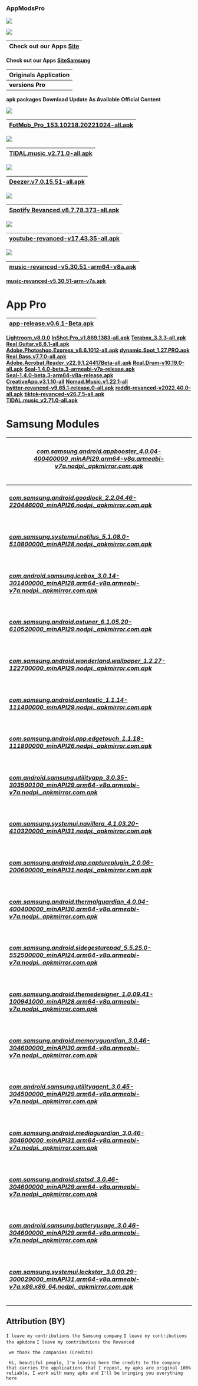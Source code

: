 ### AppModsPro 


![](https://camo.githubusercontent.com/8199e3ee1252b4b630d85a7acf4b8dc006218c85587a257e81c391cb90404a16/68747470733a2f2f7777772e6c6f676f2e77696e652f612f6c6f676f2f476f6f676c652f476f6f676c652d4c6f676f2e77696e652e737667)


![](https://camo.githubusercontent.com/034e6bf392f1626fb31472cb7943bc214daf73876bf8ef5084a88fece8ef9c40/68747470733a2f2f7777772e6c6f676f2e77696e652f612f6c6f676f2f53616d73756e675f54656c65636f6d6d756e69636174696f6e732f53616d73756e675f54656c65636f6d6d756e69636174696f6e732d4c6f676f2e77696e652e737667)


|Check out our Apps [Site](https://github.com/Gustavo112603/Android13/releases/tag/Android13)
|----------------------------------------------------------------------------------------|
 **Check out our Apps [SiteSamsung](https://github.com/Gustavo112603/Android13/releases/tag/Android13.1)**


|Originals Application
|-------------------------|
 <font color="#000000">**versions Pro**</font>|
 **apk packages**
 **Download**
 **Update As Available**
 **Official Content**

![](https://camo.githubusercontent.com/da58bf7bb6e55c5849bd9c52c1d1b1f452757302d84499931826503706f452db/68747470733a2f2f7665746f7265732e6f72672f642f666966612d776f726c642d6375702d71617461722d323032322e737667)

|[**FotMob_Pro_153.10218.20221024-all.apk**](https://github.com/Gustavo112603/Android13/releases/download/Android13/FotMob.Pro.v156.10218.20221024-all.apk)
|------------------------------------------|

![](https://camo.githubusercontent.com/ace0f46d47a466941676ef06b1d1fe93de10066ce099ecb3390a4ecf1e5fccba/68747470733a2f2f7777772e6c6f676f2e77696e652f612f6c6f676f2f546964616c5f2873657276696365292f546964616c5f2873657276696365292d4c6f676f2e77696e652e737667)

|[**TIDAL.music_v2.71.0-all.apk**](https://github.com/Gustavo112603/Android13/releases/download/Android13/TIDAL.Music_v2.71.0-all.apk)
|------------------------------------------|

![](https://camo.githubusercontent.com/a6e1d9e556bd865a2b854662934af3bf590415b49bad5c8fdf19dff76fce3286/68747470733a2f2f7777772e6c6f676f2e77696e652f612f6c6f676f2f4465657a65722f4465657a65722d4c6f676f2e77696e652e737667)

|[**Deezer.v7.0.15.51-all.apk**](https://github.com/Gustavo112603/Android13/releases/download/Android13/Deezer.v7.0.7.54.mod.apk)
|-------------------------------------------|

![](https://camo.githubusercontent.com/5cfbb5f53d3c20987ea8116d8f85b909353107274c76051b36de8ce79d6e9760/68747470733a2f2f7777772e6c6f676f2e77696e652f612f6c6f676f2f53706f746966792f53706f746966792d4c6f676f2e77696e652e737667)

|[**Spotify Revanced.v8.7.78.373-all.apk**](https://github.com/Gustavo112603/Android13/releases/download/Android13/spotify-revanced-v8.7.78.373-all.apk)
|--------------------------------------------|



![](https://camo.githubusercontent.com/326e5bd818b138c8f76425ea79fae26d31754ac041c318f859386537f901d439/68747470733a2f2f7777772e6c6f676f2e77696e652f612f6c6f676f2f596f75547562652f596f75547562652d4c6f676f2e77696e652e737667)

|[**youtube-revanced-v17.43.35-all.apk**](https://github.com/Gustavo112603/Android13/releases/download/Android13/youtube-revanced-v17.43.36-all.apk)  
|---------------------------------------------|



![](https://camo.githubusercontent.com/48e15ae3cc18ecb174611fc3357c7ddf945f3c0340a00e2dc07187b713d20ff6/68747470733a2f2f7777772e6c6f676f2e77696e652f612f6c6f676f2f596f75547562655f4d757369632f596f75547562655f4d757369632d4c6f676f2e77696e652e737667 )


|[**music-revanced-v5.30.51-arm64-v8a.apk**](https://github.com/Gustavo112603/Android13/releases/download/Android13/music-revanced-v5.30.51-arm64-v8a.apk)
|---------------------------------------------|
[**music-revanced-v5.30.51-arm-v7a.apk**](https://github.com/Gustavo112603/Android13/releases/download/Android13/music-revanced-v5.30.51-arm-v7a.apk)


# App Pro

|[**app-release.v0.6.1-Beta.apk**](https://github.com/Gustavo112603/Android13/releases/download/Android13/app-release.v0.6.1-Beta.apk)
|---------------------------------------------|
[**Lightroom_v8.0.0**]()
[**InShot.Pro_v1.869.1383-all.apk**]()
[**Terabox_3.3.3-all.apk**](https://github.com/Gustavo112603/Android13/releases/download/Android13/Terabox_v3.3.3-all.apk)
[**Real.Guitar.v8.8.1-all.apk**](https://github.com/Gustavo112603/Android13/releases/download/Android13/Real.Guitar.v8.8.1-all.apk)   
[**Adobe.Photoshop.Express_v8.6.1012-all.apk**](https://github.com/Gustavo112603/Android13/releases/download/Android13/Adobe.Photoshop.Express_v8.6.1012-all.apk)
[**dynamic.Spot_1.27.PRO.apk**](https://github.com/Gustavo112603/Android13/releases/download/Android13/dynamicSpot.v1.27-all.apk)
[**Real.Bass.v7.7.0-all.apk**](https://github.com/Gustavo112603/Android13/releases/download/Android13/Real.Bass.v7.7.0-all.apk)  
[**Adobe.Acrobat.Reader_v22.9.1.24417Beta-all.apk**](https://github.com/Gustavo112603/Android13/releases/download/Android13/Adobe.Acrobat.Reader_v22.10.0.24417-all.apk)
[**Real.Drum-v10.19.0-all.apk**](https://github.com/Gustavo112603/Android13/releases/download/Android13/Real.Drum-v10.19.0-all.apk)
[**Seal-1.4.0-beta.3-armeabi-v7a-release.apk**](https://github.com/Gustavo112603/Android13/releases/download/Android13/Seal-1.4.0-beta.3-armeabi-v7a-release.apk)  
[**Seal-1.4.0-beta.3-arm64-v8a-release.apk**](https://github.com/Gustavo112603/Android13/releases/download/Android13/Seal-1.4.0-beta.3-arm64-v8a-release.apk)  
[**CreativeApp.v3.1.10-all**](https://github.com/Gustavo112603/Android13/releases/download/Android13/CreativeApp.v3.1.10-all.apk)
[**Nomad.Music.v1.22.1-all**](https://github.com/Gustavo112603/Android13/releases/download/Android13/Nomad.Music.v1.22.1-all.apk)  
[**twitter-revanced-v9.65.1-release.0-all.apk**](https://github.com/Gustavo112603/Android13/releases/download/Android13/twitter-revanced-v9.65.1-release.0-all.apk) 
[**reddit-revanced-v2022.40.0-all.apk**](https://github.com/Gustavo112603/Android13/releases/download/Android13/reddit-revanced-v2022.40.0-all.apk)
[**tiktok-revanced-v26.7.5-all.apk**](https://github.com/Gustavo112603/Android13/releases/download/Android13/tiktok-revanced-v26.7.5-all.apk)  
[**TIDAL.music_v2.71.0-all.apk**](https://github.com/Gustavo112603/Android13/releases/download/Android13/TIDAL.Music_v2.71.0-all.apk)

# Samsung Modules

|<h6> [**com.samsung.android.appbooster_4.0.04-400400000_minAPI29.arm64-v8a.armeabi-v7a.nodpi._apkmirror.com.apk**](https://github.com/Gustavo112603/seal/releases/download/Samsung/Samsung.appbooster_4.0.04-400400000_minAPI29.arm64-v8a.armeabi-v7a.nodpi._apkmirror.com.apk)   
|--------------------------------------------------------------------------------------------------------------------|
|<h6> [**com.samsung.android.goodlock_2.2.04.46-220446000_minAPI26.nodpi._apkmirror.com.apk**](https://github.com/Gustavo112603/seal/releases/download/Samsung/Samsung.goodlock_2.2.04.46-220446000_minAPI26.nodpi._apkmirror.com.apk)   
|<h6> [**com.samsung.systemui.notilus_5.1.08.0-510800000_minAPI28.nodpi._apkmirror.com.apk**](https://github.com/Gustavo112603/seal/releases/download/Samsung/Samsung.notilus_5.1.08.0-510800000_minAPI28.nodpi._apkmirror.com.apk)   
|<h6> [**com.android.samsung.icebox_3.0.14-301400000_minAPI28.arm64-v8a.armeabi-v7a.nodpi._apkmirror.com.apk**]()  
|<h6> [**com.samsung.android.qstuner_6.1.05.20-610520000_minAPI29.nodpi._apkmirror.com.apk**](https://github.com/Gustavo112603/seal/releases/download/Samsung/Samsung.qstuner_6.1.05.20-610520000_minAPI30.nodpi._apkmirror.com.apk)  
|<h6> [**com.samsung.android.wonderland.wallpaper_1.2.27-122700000_minAPI29.nodpi._apkmirror.com.apk**](https://github.com/Gustavo112603/seal/releases/download/Samsung/Samsung.wonderland.wallpaper_1.2.27-122700000_minAPI29.nodpi._apkmirror.com.apk)   
|<h6> [**com.samsung.android.pentastic_1.1.14-111400000_minAPI29.nodpi._apkmirror.com.apk**](https://github.com/Gustavo112603/seal/releases/download/Samsung/Samsung.pentastic_1.1.14-111400000_minAPI29.nodpi._apkmirror.com.apk)  
|<h6> [**com.samsung.android.app.edgetouch_1.1.18-111800000_minAPI26.nodpi._apkmirror.com.apk**](https://github.com/Gustavo112603/seal/releases/download/Samsung/Samsung.edgetouch_1.1.18-111800000_minAPI26.nodpi._apkmirror.com.apk) 
|<h6> [**com.android.samsung.utilityapp_3.0.35-303500100_minAPI29.arm64-v8a.armeabi-v7a.nodpi._apkmirror.com.apk**](https://github.com/Gustavo112603/seal/releases/download/Samsung/Samsung.utilityapp_3.0.35-303500100_minAPI29.arm64-v8a.armeabi-v7a.nodpi._apkmirror.com.apk)  
|<h6> [**com.samsung.systemui.navillera_4.1.03.20-410320000_minAPI31.nodpi._apkmirror.com.apk**](https://github.com/Gustavo112603/seal/releases/download/Samsung/Samsung.navillera_4.1.03.20-410320000_minAPI31.nodpi._apkmirror.com.apk)   
|<h6> [**com.samsung.android.app.captureplugin_2.0.06-200600000_minAPI31.nodpi._apkmirror.com.apk**](https://github.com/Gustavo112603/seal/releases/download/Samsung/Samsung.captureplugin_2.0.06-200600000_minAPI31.nodpi._apkmirror.com.apk)  
|<h6> [**com.samsung.android.thermalguardian_4.0.04-400400000_minAPI30.arm64-v8a.armeabi-v7a.nodpi._apkmirror.com.apk**](https://github.com/Gustavo112603/seal/releases/download/Samsung/Samsung.thermalguardian_4.0.04-400400000_minAPI30.arm64-v8a.armeabi-v7a.nodpi._apkmirror.com.apk)  
|<h6> [**com.samsung.android.sidegesturepad_5.5.25.0-552500000_minAPI24.arm64-v8a.armeabi-v7a.nodpi._apkmirror.com.apk**](https://github.com/Gustavo112603/seal/releases/download/Samsung/Samsung.sidegesturepad_5.5.25.0-552500000_minAPI24.arm64-v8a.armeabi-v7a.nodpi._apkmirror.com.apk)   
|<h6> [**com.samsung.android.themedesigner_1.0.09.41-100941000_minAPI28.arm64-v8a.armeabi-v7a.nodpi._apkmirror.com.apk**](https://github.com/Gustavo112603/seal/releases/download/Samsung/Samsung.themedesigner_1.0.09.41-100941000_minAPI28.arm64-v8a.armeabi-v7a.nodpi._apkmirror.com.apk)   
|<h6> [**com.samsung.android.memoryguardian_3.0.46-304600000_minAPI30.arm64-v8a.armeabi-v7a.nodpi._apkmirror.com.apk**](https://github.com/Gustavo112603/seal/releases/download/Samsung/Samsung.memoryguardian_3.0.46-304600000_minAPI30.arm64-v8a.armeabi-v7a.nodpi._apkmirror.com.apk)   
|<h6> [**com.android.samsung.utilityagent_3.0.45-304500000_minAPI29.arm64-v8a.armeabi-v7a.nodpi._apkmirror.com.apk**](https://github.com/Gustavo112603/seal/releases/download/Samsung/Samsung.utilityagent_3.0.45-304500000_minAPI29.arm64-v8a.armeabi-v7a.nodpi._apkmirror.com.apk)
|<h6> [**com.samsung.android.mediaguardian_3.0.46-304600000_minAPI31.arm64-v8a.armeabi-v7a.nodpi._apkmirror.com.apk**](https://github.com/Gustavo112603/seal/releases/download/Samsung/Samsung.mediaguardian_3.0.46-304600000_minAPI31.arm64-v8a.armeabi-v7a.nodpi._apkmirror.com.apk)  
|<h6> [**com.samsung.android.statsd_3.0.46-304600000_minAPI29.arm64-v8a.armeabi-v7a.nodpi._apkmirror.com.apk**](https://github.com/Gustavo112603/seal/releases/download/Samsung/Samsung.statsd_3.0.46-304600000_minAPI29.arm64-v8a.armeabi-v7a.nodpi._apkmirror.com.apk)  
|<h6> [**com.android.samsung.batteryusage_3.0.46-304600000_minAPI29.arm64-v8a.armeabi-v7a.nodpi._apkmirror.com.apk**](https://github.com/Gustavo112603/seal/releases/download/Samsung/Samsung.batteryusage_3.0.46-304600000_minAPI29.arm64-v8a.armeabi-v7a.apk)
|<h6> [**com.samsung.systemui.lockstar_3.0.00.29-300029000_minAPI31.arm64-v8a.armeabi-v7a.x86.x86_64.nodpi._apkmirror.com.apk**](https://github.com/Gustavo112603/seal/releases/download/Samsung/Samsung.lockstar_3.0.00.29-300029000_minAPI31.arm64-v8a.armeabi-v7a.x86.x86_64.nodpi._apkmirror.com.apk)


## **Attribution (BY)**

```I leave my contributions the Samsung company```
```I leave my contributions the apkdone```
```I leave my contributions the Revanced```

``` we thank the companies (Credits)```


``` Hi, beautiful people, I'm leaving here the credits to the company that carries the applications that I repost, my apks are original 100% reliable, I work with many apks and I'll be bringing you everything here```
